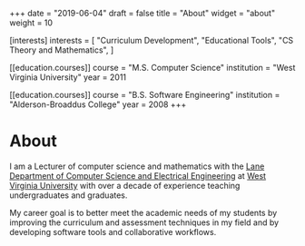 +++
date = "2019-06-04"
draft = false
title = "About"
widget = "about"
weight = 10

[interests]
  interests = [
    "Curriculum Development",
    "Educational Tools",
    "CS Theory and Mathematics",
  ]

[[education.courses]]
  course = "M.S. Computer Science"
  institution = "West Virginia University"
  year = 2011

[[education.courses]]
  course = "B.S. Software Engineering"
  institution = "Alderson-Broaddus College"
  year = 2008
+++

# About

I am a Lecturer of computer science and mathematics with the [Lane Department of Computer Science and Electrical Engineering](https://lcsee.statler.wvu.edu/) at [West Virginia University](http://www.wvu.edu/) with over a decade of experience teaching undergraduates and graduates.

My career goal is to better meet the academic needs of my students by improving the curriculum and assessment techniques in my field and by developing software tools and collaborative workflows.
